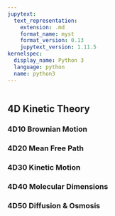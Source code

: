 ```yaml
---
jupytext:
  text_representation:
    extension: .md
    format_name: myst
    format_version: 0.13
    jupytext_version: 1.11.5
kernelspec:
  display_name: Python 3
  language: python
  name: python3
---
```


```{contents}
```

## 4D	Kinetic Theory

### 4D10	Brownian Motion
### 4D20	Mean Free Path
### 4D30	Kinetic Motion
### 4D40	Molecular Dimensions
### 4D50	Diffusion & Osmosis
